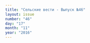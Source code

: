 ```yaml
---
title: "Сельские вести - Выпуск №46"
layout: issue
number: "46"
day: "17"
month: "11"
year: "2016"
---
```

